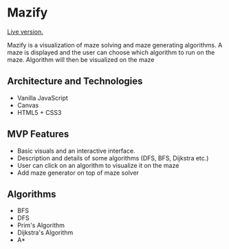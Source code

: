 # Mazify
[Live version.](https://ramahar.github.io/Mazify)

Mazify is a visualization of maze solving and maze generating algorithms. A maze is displayed and the user can choose which algorithm to run on the maze. Algorithm will then be visualized on the maze 
    
## Architecture and Technologies
- Vanilla JavaScript
- Canvas
- HTML5 + CSS3

## MVP Features
- Basic visuals and an interactive interface.
- Description and details of some algorithms (DFS, BFS, Dijkstra etc.)
- User can click on an algorithm to visualize it on the maze 
- Add maze generator on top of maze solver 


## Algorithms 
- BFS
- DFS
- Prim's Algorithm
- Dijkstra's Algorithm
- A*